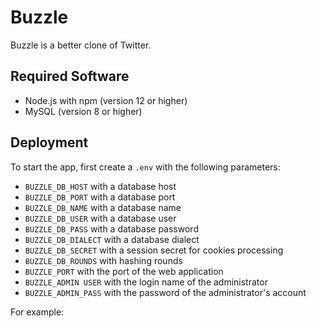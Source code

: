Buzzle
======

Buzzle is a better clone of Twitter.

## Required Software

* Node.js with npm (version 12 or higher)
* MySQL (version 8 or higher)

## Deployment

To start the app, first create a `.env` with 
the following parameters:

* `BUZZLE_DB_HOST` with a database host
* `BUZZLE_DB_PORT` with a database port
* `BUZZLE_DB_NAME` with a database name
* `BUZZLE_DB_USER` with a database user
* `BUZZLE_DB_PASS` with a database password
* `BUZZLE_DB_DIALECT` with a database dialect
* `BUZZLE_DB_SECRET` with a session secret for cookies processing
* `BUZZLE_DB_ROUNDS` with hashing rounds
* `BUZZLE_PORT` with the port of the web application
* `BUZZLE_ADMIN USER` with the login name of the administrator
* `BUZZLE_ADMIN_PASS` with the password of the administrator's account

For example:
